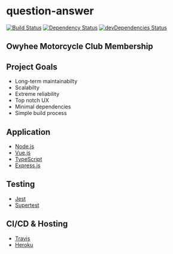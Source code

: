 # question-answer

[![Build Status](https://travis-ci.com/kelley12/question-answer.svg?branch=master)](https://travis-ci.com/kelley12/question-answer)
[![Dependency Status](https://david-dm.org/kelley12/question-answer/status.svg?style=flat)](https://david-dm.org/kelley12/question-answer)
[![devDependencies Status](https://david-dm.org/kelley12/question-answer/dev-status.svg)](https://david-dm.org/kelley12/question-answer?type=dev)

## Owyhee Motorcycle Club Membership

## Project Goals

- Long-term maintainabilty
- Scalabilty
- Extreme reliability
- Top notch UX
- Minimal dependencies
- Simple build process

## Application

- [Node.js](https://nodejs.org/en/)
- [Vue.js](https://vuejs.org/)
- [TypeScript](https://www.typescriptlang.org/)
- [Express.js](https://expressjs.com/)

## Testing

- [Jest](https://jestjs.io/)
- [Supertest](https://github.com/visionmedia/supertest)

## CI/CD & Hosting

- [Travis](https://travis-ci.com/)
- [Heroku](https://www.heroku.com/)
